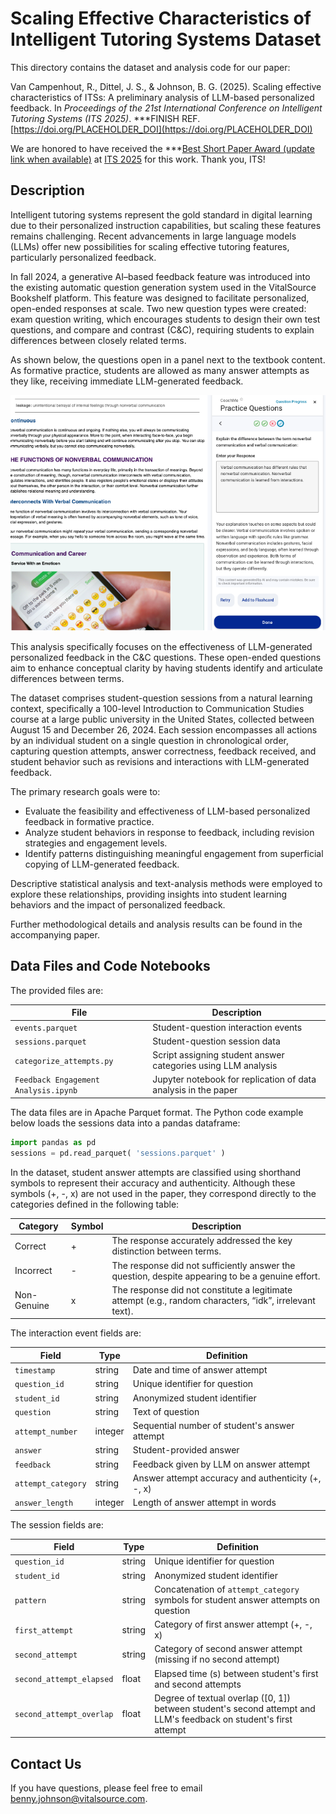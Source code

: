 # Scaling Effective Characteristics of Intelligent Tutoring Systems Dataset

This directory contains the dataset and analysis code for our paper:

Van Campenhout, R., Dittel, J. S., & Johnson, B. G. (2025). Scaling
effective characteristics of ITSs: A preliminary analysis of LLM-based
personalized feedback. In *Proceedings of the 21st International
Conference on Intelligent Tutoring Systems (ITS 2025)*. \*\*\*FINISH
REF. [https://doi.org/PLACEHOLDER_DOI](https://doi.org/PLACEHOLDER_DOI)

We are honored to have received the \*\*\*[Best Short Paper Award
(update link when available)](PLACEHOLDER_LINK) at [ITS
2025](https://iis-international.org/its2025-generative-systems/) for
this work. Thank you, ITS!

## Description

Intelligent tutoring systems represent the gold standard in digital
learning due to their personalized instruction capabilities, but
scaling these features remains challenging. Recent advancements in
large language models (LLMs) offer new possibilities for scaling
effective tutoring features, particularly personalized feedback.

In fall 2024, a generative AI–based feedback feature was introduced
into the existing automatic question generation system used in the
VitalSource Bookshelf platform. This feature was designed to
facilitate personalized, open-ended responses at scale. Two new
question types were created: exam question writing, which encourages
students to design their own test questions, and compare and contrast
(C&C), requiring students to explain differences between closely
related terms.

As shown below, the questions open in a panel next to the textbook
content. As formative practice, students are allowed as many answer
attempts as they like, receiving immediate LLM-generated feedback.

<p align="center">
<img alt="An LLM-enabled C&C question in a communications textbook." src="./CandC_screenshot.png"/>
</p>

This analysis specifically focuses on the effectiveness of
LLM-generated personalized feedback in the C&C questions. These
open-ended questions aim to enhance conceptual clarity by having
students identify and articulate differences between terms.

The dataset comprises student-question sessions from a natural
learning context, specifically a 100-level Introduction to
Communication Studies course at a large public university in the
United States, collected between August 15 and December 26, 2024. Each
session encompasses all actions by an individual student on a single
question in chronological order, capturing question attempts, answer
correctness, feedback received, and student behavior such as revisions
and interactions with LLM-generated feedback.

The primary research goals were to:

- Evaluate the feasibility and effectiveness of LLM-based personalized feedback in formative practice.
- Analyze student behaviors in response to feedback, including revision strategies and engagement levels.
- Identify patterns distinguishing meaningful engagement from superficial copying of LLM-generated feedback.

Descriptive statistical analysis and text-analysis methods were
employed to explore these relationships, providing insights into
student learning behaviors and the impact of personalized feedback.

Further methodological details and analysis results can be found in
the accompanying paper.

## Data Files and Code Notebooks

The provided files are:

| File                                 | Description                                                    |
| ------------------------------------ | -------------------------------------------------------------- |
| `events.parquet`                     | Student-question interaction events                            |
| `sessions.parquet`                   | Student-question session data                                  |
| `categorize_attempts.py`             | Script assigning student answer categories using LLM analysis  |
| `Feedback Engagement Analysis.ipynb` | Jupyter notebook for replication of data analysis in the paper |

The data files are in Apache Parquet format. The Python code example
below loads the sessions data into a pandas dataframe:

```python
import pandas as pd
sessions = pd.read_parquet( 'sessions.parquet' )
```

In the dataset, student answer attempts are classified using shorthand
symbols to represent their accuracy and authenticity. Although these
symbols (+, -, x) are not used in the paper, they correspond directly
to the categories defined in the following table:

| Category    | Symbol | Description                                                                                             |
| ----------- | ------ | ------------------------------------------------------------------------------------------------------- |
| Correct     | +      | The response accurately addressed the key distinction between terms.                                    |
| Incorrect   | -      | The response did not sufficiently answer the question, despite appearing to be a genuine effort.        |
| Non-Genuine | x      | The response did not constitute a legitimate attempt (e.g., random characters, “idk”, irrelevant text). |

The interaction event fields are:

| Field              | Type    | Definition                                         |
| ------------------ | ------- | -------------------------------------------------- |
| `timestamp`        | string  | Date and time of answer attempt                    |
| `question_id`      | string  | Unique identifier for question                     |
| `student_id`       | string  | Anonymized student identifier                      |
| `question`         | string  | Text of question                                   |
| `attempt_number`   | integer | Sequential number of student's answer attempt      |
| `answer`           | string  | Student-provided answer                            |
| `feedback`         | string  | Feedback given by LLM on answer attempt            |
| `attempt_category` | string  | Answer attempt accuracy and authenticity (+, -, x) |
| `answer_length`    | integer | Length of answer attempt in words                  |

The session fields are:

| Field                    | Type   | Definition                                                                                                              |
| ------------------------ | ------ | ----------------------------------------------------------------------------------------------------------------------- |
| `question_id`            | string | Unique identifier for question                                                                                          |
| `student_id`             | string | Anonymized student identifier                                                                                           |
| `pattern`                | string | Concatenation of `attempt_category` symbols for student answer attempts on question                                     |
| `first_attempt`          | string | Category of first answer attempt (+, -, x)                                                                              |
| `second_attempt`         | string | Category of second answer attempt (missing if no second attempt)                                                        |
| `second_attempt_elapsed` | float  | Elapsed time (s) between student's first and second attempts                                                            |
| `second_attempt_overlap` | float  | Degree of textual overlap ([0, 1]) between student's second attempt and LLM's feedback on student's first attempt       |

## Contact Us

If you have questions, please feel free to email
[benny.johnson@vitalsource.com](mailto:benny.johnson@vitalsource.com).
